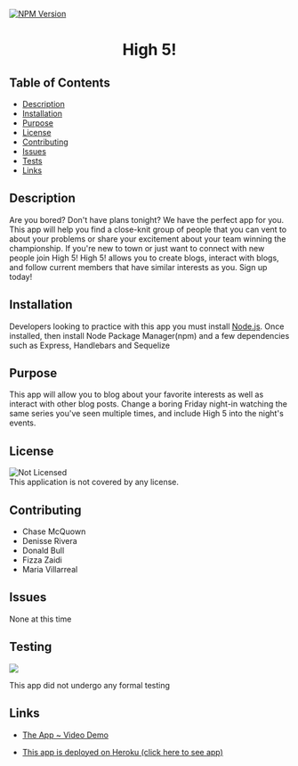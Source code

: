 [![NPM Version](https://img.shields.io/npm/v/npm.svg?style=flat)]()
<br />

  <h1 align="center"> High 5! </h1>
     
  ## Table of Contents
  - [Description](#description)
  - [Installation](#installation)
  - [Purpose](#purpose)
  - [License](#license)
  - [Contributing](#contributing)
  - [Issues](#issues)
  - [Tests](#tests)
  - [Links](#links)
  ## Description
  Are you bored? Don't have plans tonight? We have the perfect app for you. This app will help you find a close-knit group of people that you can vent to about your problems or share your excitement about your team winning the championship. If you're new to town or just want to connect with new people join High 5!  High 5! allows you to create blogs, interact with blogs, and follow current members that have similar interests as you. Sign up today!
  
  ## Installation
   Developers looking to practice with this app you must install [Node.js](https://nodejs.org/en/).  Once installed, then install Node Package Manager(npm) and a few dependencies such as Express, Handlebars and Sequelize

## Purpose

This app will allow you to blog about your favorite interests as well as interact with other blog posts. Change a boring Friday night-in watching the same series you've seen multiple times, and include High 5 into the night's events.

## License

![Not Licensed](https://img.shields.io/badge/license--tertiary)
<br />
This application is not covered by any license.

## Contributing

- Chase McQuown
- Denisse Rivera
- Donald Bull
- Fizza Zaidi
- Maria Villarreal

## Issues

None at this time

## Testing

[![](https://i9.ytimg.com)](https://youtu.be/)

This app did not undergo any formal testing

## Links

- [The App ~ Video Demo](https://youtu.be/)

- [This app is deployed on Heroku (click here to see app)](https://dashboard.heroku.com/apps)
